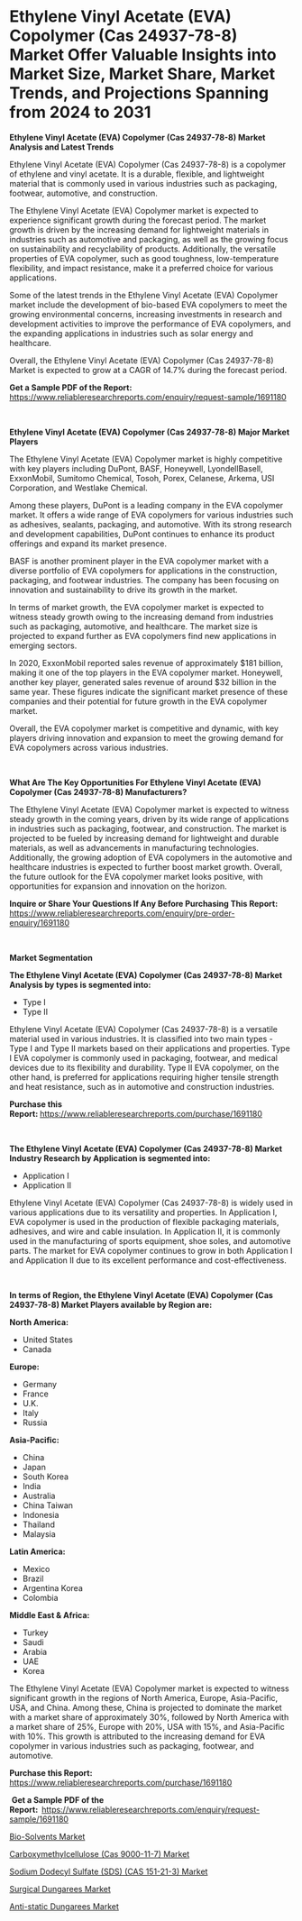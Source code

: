 <p><h1>Ethylene Vinyl Acetate (EVA) Copolymer (Cas 24937-78-8) Market Offer Valuable Insights into Market Size, Market Share, Market Trends, and Projections Spanning from 2024 to 2031</h1></p><p><strong>Ethylene Vinyl Acetate (EVA) Copolymer (Cas 24937-78-8) Market Analysis and Latest Trends</strong></p>
<p><p>Ethylene Vinyl Acetate (EVA) Copolymer (Cas 24937-78-8) is a copolymer of ethylene and vinyl acetate. It is a durable, flexible, and lightweight material that is commonly used in various industries such as packaging, footwear, automotive, and construction.</p><p>The Ethylene Vinyl Acetate (EVA) Copolymer market is expected to experience significant growth during the forecast period. The market growth is driven by the increasing demand for lightweight materials in industries such as automotive and packaging, as well as the growing focus on sustainability and recyclability of products. Additionally, the versatile properties of EVA copolymer, such as good toughness, low-temperature flexibility, and impact resistance, make it a preferred choice for various applications.</p><p>Some of the latest trends in the Ethylene Vinyl Acetate (EVA) Copolymer market include the development of bio-based EVA copolymers to meet the growing environmental concerns, increasing investments in research and development activities to improve the performance of EVA copolymers, and the expanding applications in industries such as solar energy and healthcare.</p><p>Overall, the Ethylene Vinyl Acetate (EVA) Copolymer (Cas 24937-78-8) Market is expected to grow at a CAGR of 14.7% during the forecast period.</p></p>
<p><strong>Get a Sample PDF of the Report:&nbsp;</strong> <a href="https://www.reliableresearchreports.com/enquiry/request-sample/1691180">https://www.reliableresearchreports.com/enquiry/request-sample/1691180</a></p>
<p>&nbsp;</p>
<p><strong>Ethylene Vinyl Acetate (EVA) Copolymer (Cas 24937-78-8) Major Market Players</strong></p>
<p><p>The Ethylene Vinyl Acetate (EVA) Copolymer market is highly competitive with key players including DuPont, BASF, Honeywell, LyondellBasell, ExxonMobil, Sumitomo Chemical, Tosoh, Porex, Celanese, Arkema, USI Corporation, and Westlake Chemical. </p><p>Among these players, DuPont is a leading company in the EVA copolymer market. It offers a wide range of EVA copolymers for various industries such as adhesives, sealants, packaging, and automotive. With its strong research and development capabilities, DuPont continues to enhance its product offerings and expand its market presence.</p><p>BASF is another prominent player in the EVA copolymer market with a diverse portfolio of EVA copolymers for applications in the construction, packaging, and footwear industries. The company has been focusing on innovation and sustainability to drive its growth in the market.</p><p>In terms of market growth, the EVA copolymer market is expected to witness steady growth owing to the increasing demand from industries such as packaging, automotive, and healthcare. The market size is projected to expand further as EVA copolymers find new applications in emerging sectors.</p><p>In 2020, ExxonMobil reported sales revenue of approximately $181 billion, making it one of the top players in the EVA copolymer market. Honeywell, another key player, generated sales revenue of around $32 billion in the same year. These figures indicate the significant market presence of these companies and their potential for future growth in the EVA copolymer market.</p><p>Overall, the EVA copolymer market is competitive and dynamic, with key players driving innovation and expansion to meet the growing demand for EVA copolymers across various industries.</p></p>
<p>&nbsp;</p>
<p><strong>What Are The Key Opportunities For Ethylene Vinyl Acetate (EVA) Copolymer (Cas 24937-78-8) Manufacturers?</strong></p>
<p><p>The Ethylene Vinyl Acetate (EVA) Copolymer market is expected to witness steady growth in the coming years, driven by its wide range of applications in industries such as packaging, footwear, and construction. The market is projected to be fueled by increasing demand for lightweight and durable materials, as well as advancements in manufacturing technologies. Additionally, the growing adoption of EVA copolymers in the automotive and healthcare industries is expected to further boost market growth. Overall, the future outlook for the EVA copolymer market looks positive, with opportunities for expansion and innovation on the horizon.</p></p>
<p><strong>Inquire or Share Your Questions If Any Before Purchasing This Report:</strong> <a href="https://www.reliableresearchreports.com/enquiry/pre-order-enquiry/1691180">https://www.reliableresearchreports.com/enquiry/pre-order-enquiry/1691180</a></p>
<p>&nbsp;</p>
<p><strong>Market Segmentation</strong></p>
<p><strong>The Ethylene Vinyl Acetate (EVA) Copolymer (Cas 24937-78-8) Market Analysis by types is segmented into:</strong></p>
<p><ul><li>Type I</li><li>Type II</li></ul></p>
<p><p>Ethylene Vinyl Acetate (EVA) Copolymer (Cas 24937-78-8) is a versatile material used in various industries. It is classified into two main types - Type I and Type II markets based on their applications and properties. Type I EVA copolymer is commonly used in packaging, footwear, and medical devices due to its flexibility and durability. Type II EVA copolymer, on the other hand, is preferred for applications requiring higher tensile strength and heat resistance, such as in automotive and construction industries.</p></p>
<p><strong>Purchase this Report:&nbsp;</strong><a href="https://www.reliableresearchreports.com/purchase/1691180">https://www.reliableresearchreports.com/purchase/1691180</a></p>
<p>&nbsp;</p>
<p><strong>The Ethylene Vinyl Acetate (EVA) Copolymer (Cas 24937-78-8) Market Industry Research by Application is segmented into:</strong></p>
<p><ul><li>Application I</li><li>Application II</li></ul></p>
<p><p>Ethylene Vinyl Acetate (EVA) Copolymer (Cas 24937-78-8) is widely used in various applications due to its versatility and properties. In Application I, EVA copolymer is used in the production of flexible packaging materials, adhesives, and wire and cable insulation. In Application II, it is commonly used in the manufacturing of sports equipment, shoe soles, and automotive parts. The market for EVA copolymer continues to grow in both Application I and Application II due to its excellent performance and cost-effectiveness.</p></p>
<p>&nbsp;</p>
<p><strong>In terms of Region, the Ethylene Vinyl Acetate (EVA) Copolymer (Cas 24937-78-8) Market Players available by Region are:</strong></p>
<p>
    <p> <strong> North America: </strong>
        <ul>
            <li>United States</li>
            <li>Canada</li>
        </ul>
        </p> 
    <p> <strong> Europe: </strong>
        <ul>
            <li>Germany</li>
            <li>France</li>
            <li>U.K.</li>
            <li>Italy</li>
            <li>Russia</li>
        </ul>
        </p> 
    <p> <strong> Asia-Pacific: </strong>
        <ul>
            <li>China</li>
            <li>Japan</li>
            <li>South Korea</li>
            <li>India</li>
            <li>Australia</li>
            <li>China Taiwan</li>
            <li>Indonesia</li>
            <li>Thailand</li>
            <li>Malaysia</li>
        </ul>
        </p> 
    <p> <strong> Latin America: </strong>
        <ul>
            <li>Mexico</li>
            <li>Brazil</li>
            <li>Argentina Korea</li>
            <li>Colombia</li>
        </ul>
        </p> 
    <p> <strong> Middle East & Africa: </strong>
        <ul>
            <li>Turkey</li>
            <li>Saudi</li>
            <li>Arabia</li>
            <li>UAE</li>
            <li>Korea</li>
        </ul>
    </p>
    </p>
<p><p>The Ethylene Vinyl Acetate (EVA) Copolymer market is expected to witness significant growth in the regions of North America, Europe, Asia-Pacific, USA, and China. Among these, China is projected to dominate the market with a market share of approximately 30%, followed by North America with a market share of 25%, Europe with 20%, USA with 15%, and Asia-Pacific with 10%. This growth is attributed to the increasing demand for EVA copolymer in various industries such as packaging, footwear, and automotive.</p></p>
<p><strong>Purchase this Report: </strong><a href="https://www.reliableresearchreports.com/purchase/1691180">https://www.reliableresearchreports.com/purchase/1691180</a></p>
<p>&nbsp;<strong>Get a Sample PDF of the Report:&nbsp;&nbsp;</strong><a href="https://www.reliableresearchreports.com/enquiry/request-sample/1691180">https://www.reliableresearchreports.com/enquiry/request-sample/1691180</a></p>
<p><strong></strong></p>
<p><p><a href="https://github.com/globismark/Market-Research-Report-List-2/blob/main/bio-solvents-market.md">Bio-Solvents Market</a></p><p><a href="https://github.com/NorbertYates/Market-Research-Report-List-3/blob/main/carboxymethylcellulose-cas-9000-11-7-market.md">Carboxymethylcellulose (Cas 9000-11-7) Market</a></p><p><a href="https://github.com/prosalinda88/Market-Research-Report-List-3/blob/main/sodium-dodecyl-sulfate-sds-cas-151-21-3-market.md">Sodium Dodecyl Sulfate (SDS) (CAS 151-21-3) Market</a></p><p><a href="https://issuu.com/reportprime-2/docs/surgical-dungarees-market-size-2030.pptx">Surgical Dungarees Market</a></p><p><a href="https://issuu.com/reportprime-2/docs/anti-static-dungarees-market-size-2030.pptx">Anti-static Dungarees Market</a></p></p>